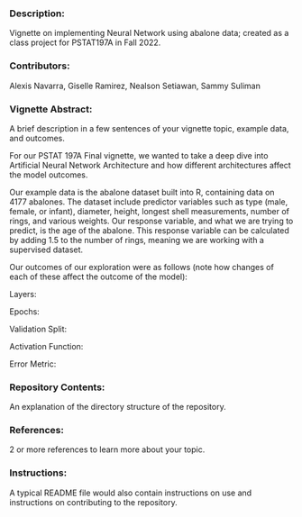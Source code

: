 ### Description:

Vignette on implementing Neural Network using abalone data; created as a class project for PSTAT197A in Fall 2022.

### Contributors:

Alexis Navarra, Giselle Ramirez, Nealson Setiawan, Sammy Suliman

### Vignette Abstract:

A brief description in a few sentences of your vignette topic, example data, and outcomes.

For our PSTAT 197A Final vignette, we wanted to take a deep dive into Artificial Neural Network Architecture and how different architectures affect the model outcomes.

Our example data is the abalone dataset built into R, containing data on 4177 abalones. The dataset include predictor variables such as type (male, female, or infant), diameter, height, longest shell measurements, number of rings, and various weights. Our response variable, and what we are trying to predict, is the age of the abalone. This response variable can be calculated by adding 1.5 to the number of rings, meaning we are working with a supervised dataset.

Our outcomes of our exploration were as follows (note how changes of each of these affect the outcome of the model):

Layers:

Epochs:

Validation Split:

Activation Function:

Error Metric:

### Repository Contents:

An explanation of the directory structure of the repository.

### References:

2 or more references to learn more about your topic.

### Instructions:

A typical README file would also contain instructions on use and instructions on contributing to the repository.
